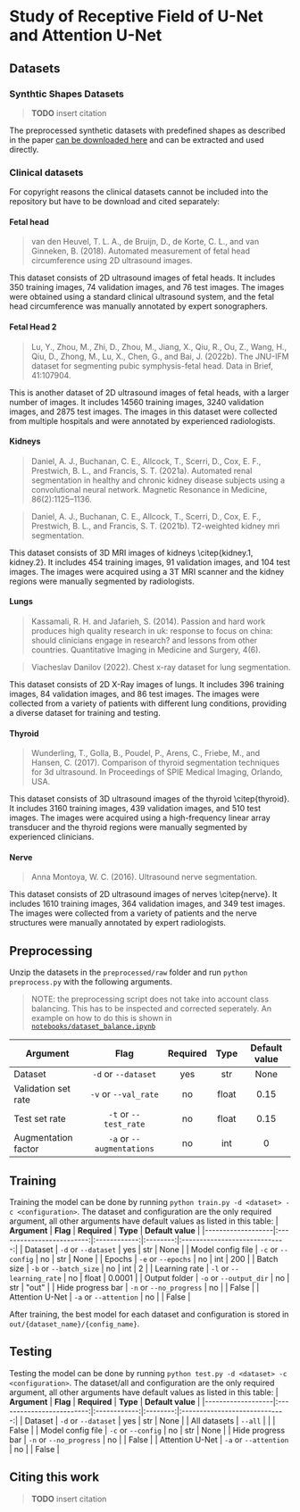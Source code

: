 # Study of Receptive Field of U-Net and Attention U-Net 

## Datasets
### Synthtic Shapes Datasets
> **TODO** insert citation

The preprocessed synthetic datasets with predefined shapes as described in the paper [can be downloaded here](https://github.com/vinloo/u-net-receptive-field-study/releases/latest) and can be extracted and used directly. 

### Clinical datasets

For copyright reasons the clinical datasets cannot be included into the repository but have to be download and cited separately:

#### Fetal head
> van den Heuvel, T. L. A., de Bruijn, D., de Korte, C. L., and van Ginneken, B. (2018). Automated measurement of fetal head circumference using 2D ultrasound images.

This dataset consists of 2D ultrasound images of fetal heads. It includes 350 training images, 74 validation images, and 76 test images. The images were obtained using a standard clinical ultrasound system, and the fetal head circumference was manually annotated by expert sonographers.

#### Fetal Head 2
> Lu, Y., Zhou, M., Zhi, D., Zhou, M., Jiang, X., Qiu, R., Ou, Z., Wang, H., Qiu, D., Zhong, M., Lu, X., Chen, G., and Bai, J. (2022b). The JNU-IFM dataset for segmenting pubic symphysis-fetal head. Data in Brief, 41:107904.

This is another dataset of 2D ultrasound images of fetal heads, with a larger number of images. It includes 14560 training images, 3240 validation images, and 2875 test images. The images in this dataset were collected from multiple hospitals and were annotated by experienced radiologists.

#### Kidneys
> Daniel, A. J., Buchanan, C. E., Allcock, T., Scerri, D., Cox, E. F., Prestwich, B. L., and Francis, S. T. (2021a). Automated renal segmentation in healthy and chronic kidney disease subjects using a convolutional neural network. Magnetic Resonance in Medicine, 86(2):1125–1136.

> Daniel, A. J., Buchanan, C. E., Allcock, T., Scerri, D., Cox, E. F., Prestwich, B. L., and Francis, S. T. (2021b). T2-weighted kidney mri segmentation.

This dataset consists of 3D MRI images of kidneys \citep{kidney.1, kidney.2}. It includes 454 training images, 91 validation images, and 104 test images. The images were acquired using a 3T MRI scanner and the kidney regions were manually segmented by radiologists.

#### Lungs
> Kassamali, R. H. and Jafarieh, S. (2014). Passion and hard work produces high quality research in uk: response to focus on china: should clinicians engage in research? and lessons from other countries. Quantitative Imaging in Medicine and Surgery,
4(6).

> Viacheslav Danilov (2022). Chest x-ray dataset for lung segmentation.

This dataset consists of 2D X-Ray images of lungs. It includes 396 training images, 84 validation images, and 86 test images. The images were collected from a variety of patients with different lung conditions, providing a diverse dataset for training and testing.

#### Thyroid
> Wunderling, T., Golla, B., Poudel, P., Arens, C., Friebe, M., and Hansen, C. (2017). Comparison of thyroid segmentation techniques for 3d ultrasound. In Proceedings of SPIE Medical Imaging, Orlando, USA.

This dataset consists of 3D ultrasound images of the thyroid \citep{thyroid}. It includes 3160 training images, 439 validation images, and 510 test images. The images were acquired using a high-frequency linear array transducer and the thyroid regions were manually segmented by experienced clinicians.

#### Nerve
> Anna Montoya, W. C. (2016). Ultrasound nerve segmentation.

This dataset consists of 2D ultrasound images of nerves \citep{nerve}. It includes 1610 training images, 364 validation images, and 349 test images. The images were collected from a variety of patients and the nerve structures were manually annotated by expert radiologists.

## Preprocessing
Unzip the datasets in the `preprocessed/raw` folder and run `python preprocess.py` with the following arguments.
> NOTE: the preprocessing script does not take into account class balancing. This has to be inspected and corrected seperately. An example on how to do this is shown in [`notebooks/dataset_balance.ipynb`](notebooks/dataset_balance.ipynb)

| **Argument**         |          **Flag**         | **Required** | **Type** |       **Default value**       |
|----------------------|:-------------------------:|:------------:|:--------:|:-----------------------------:|
| Dataset              | `-d` or `--dataset`       |      yes     |    str   |                          None |
| Validation set rate  | `-v` or `--val_rate`      |      no      |   float  |                          0.15 |
| Test set rate        | `-t` or `--test_rate`     |      no      |   float  |                          0.15 |
| Augmentation factor  | `-a` or `--augmentations` |      no      |    int   |                             0 |


## Training
Training the model can be done by running `python train.py -d <dataset> -c <configuration>`. The dataset and configuration are the only required argument, all other arguments have default values as listed in this table:
| **Argument**      |          **Flag**         | **Required** | **Type** |       **Default value**       |
|-------------------|:-------------------------:|:------------:|:--------:|:-----------------------------:|
| Dataset           | `-d` or `--dataset`       |      yes     |    str   |                          None |
| Model config file | `-c` or `--config`        |      no      |    str   |                          None |
| Epochs            | `-e` or `--epochs`        |      no      |    int   |                           200 |
| Batch size        | `-b` or `--batch_size`    |      no      |    int   |                             2 |
| Learning rate     | `-l` or `--learning_rate` |      no      |   float  |                        0.0001 |
| Output folder     | `-o` or `--output_dir`    |      no      |    str   |                         "out" |
| Hide progress bar | `-n` or `--no_progress`   |      no      |          |                         False |
| Attention U-Net   | `-a` or `--attention`     |      no      |          |                         False |

After training, the best model for each dataset and configuration is stored in `out/{dataset_name}/{config_name}`.

## Testing
Testing the model can be done by running `python test.py -d <dataset> -c <configuration>`. The dataset/all and configuration are the only required argument, all other arguments have default values as listed in this table:
| **Argument**      |          **Flag**         | **Required** | **Type** |       **Default value**       |
|-------------------|:-------------------------:|:------------:|:--------:|:-----------------------------:|
| Dataset           | `-d` or `--dataset`       |      yes     |    str   |                          None |
| All datasets      | `--all`                   |              |          |                         False |
| Model config file | `-c` or `--config`        |      no      |    str   |                          None |
| Hide progress bar | `-n` or `--no_progress`   |      no      |          |                         False |
| Attention U-Net   | `-a` or `--attention`     |      no      |          |                         False |

## Citing this work
> **TODO** insert citation
